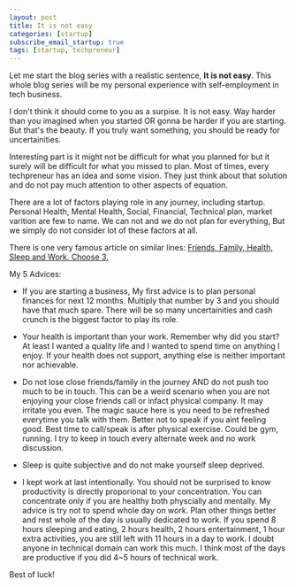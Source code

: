 ```yaml
---
layout: post
title: It is not easy
categories: [startup]
subscribe_email_startup: true
tags: [startup, techpreneur]
---
```


Let me start the blog series with a realistic sentence, **It is not easy**. This whole blog series will be my personal experience with self-employment in tech business.

I don't think it should come to you as a surpise. It is not easy. Way harder than you imagined when you started OR gonna be harder if you are starting. But that's the beauty. If you truly want something, you should be ready for uncertainities.

Interesting part is it might not be difficult for what you planned for but it surely will be difficult for what you missed to plan. Most of times, every techpreneur has an idea and some vision. They just think about that solution and do not pay much attention to other aspects of equation.

There are a lot of factors playing role in any journey, including startup. Personal Health, Mental Health, Social, Financial, Technical plan, market varition are few to name. We can not and we do not plan for everything, But we simply do not consider lot of these factors at all.

There is one very famous article on similar lines: [Friends, Family, Health, Sleep and Work. Choose 3.](https://www.inc.com/jessica-stillman/work-sleep-family-fitness-or-friends-pick-3.html)

My 5 Advices:

- If you are starting a business, My first advice is to plan personal finances for next 12 months. Multiply that number by 3 and you should have that much spare. There will be so many uncertainities and cash crunch is the biggest factor to play its role.

- Your health is important than your work. Remember why did you start? At least I wanted a quality life and I wanted to spend time on anything I enjoy. If your health does not support, anything else is neither important nor achievable.

- Do not lose close friends/family in the journey AND do not push too much to be in touch. This can be a weird scenario when you are not enjoying your close friends call or infact physical company. It may irritate you even. The magic sauce here is you need to be refreshed everytime you talk with them. Better not to speak if you aint feeling good. Best time to call/speak is after physical exercise. Could be gym, running. I try to keep in touch every alternate week and no work discussion.

- Sleep is quite subjective and do not make yourself sleep deprived. 

- I kept work at last intentionally. You should not be surprised to know productivity is directly proporional to your concentration. You can concentrate only if you are healthy both physcially and mentally. My advice is try not to spend whole day on work. Plan other things better and rest whole of the day is usually dedicated to work. If you spend 8 hours sleeping and eating, 2 hours health, 2 hours entertainment, 1 hour extra activities, you are still left with 11 hours in a day to work. I doubt anyone in technical domain can work this much. I think most of the days are productive if you did 4~5 hours of technical work.

Best of luck!

